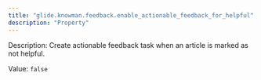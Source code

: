 ```yaml
---
title: "glide.knowman.feedback.enable_actionable_feedback_for_helpful"
description: "Property"
---
```


Description: Create actionable feedback task when an article is marked as not helpful.

Value: `false`